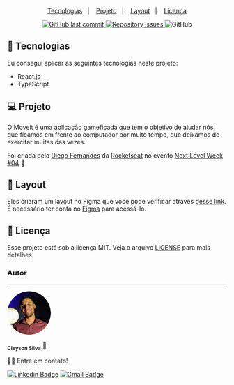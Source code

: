 <!-- <h1 align="center">
  <img alt="Logo do Moveit" title="Moveit" src=".github/logo.svg" width="220px" />
</h1> -->

<p align="center">
  <a href="#-tecnologias">Tecnologias</a>&nbsp;&nbsp;&nbsp;|&nbsp;&nbsp;&nbsp;
  <a href="#-projeto">Projeto</a>&nbsp;&nbsp;&nbsp;|&nbsp;&nbsp;&nbsp;
  <a href="#-layout">Layout</a>&nbsp;&nbsp;&nbsp;|&nbsp;&nbsp;&nbsp;
  <a href="#memo-licença">Licença</a>
</p>

<p align="center">
  <a href="https://github.com/cleysonsilvame/moveit/commits/main">
    <img alt="GitHub last commit" src="https://img.shields.io/github/last-commit/cleysonsilvame/moveit.svg">
  </a>

  <a href="https://github.com/cleysonsilvame/moveit/issues">
    <img alt="Repository issues" src="https://img.shields.io/github/issues/cleysonsilvame/moveit.svg">
  </a>

  <img alt="GitHub" src="https://img.shields.io/github/license/cleysonsilvame/moveit.svg">
</p>

<!-- <p float="center">
  <img alt="App Moveit" src=".github/iframe-notebook.png" width="75%" >
</p> -->

## 🚀 Tecnologias

Eu consegui aplicar as seguintes tecnologias neste projeto:

- React.js
- TypeScript

## 💻 Projeto

O Moveit é uma aplicação gameficada que tem o objetivo de ajudar nós, que ficamos em frente ao computador por muito tempo, que deixamos de exercitar muitas das vezes.

Foi criada pelo [Diego Fernandes](https://github.com/diego3g) da [Rocketseat](https://github.com/rocketseat-education) no evento [Next Level Week #04](https://github.com/rocketseat-education) 🦾

## 🔖 Layout

Eles criaram um layout no Figma que você pode verificar através [desse link](https://www.figma.com/file/ge20pu3ofMOKoliUyKx1Nl/Move.it-1.0/duplicate). É necessário ter conta no [Figma](https://figma.com) para acessá-lo.

## :memo: Licença

Esse projeto está sob a licença MIT. Veja o arquivo [LICENSE](LICENSE) para mais detalhes.

### Autor

---

<a href="https://github.com/cleysonsilvame/" title="Cleyson Silva">
 <img style="border-radius: 50%;" src="https://raw.githubusercontent.com/cleysonsilvame/cleysonsilvame/master/.github/cleyson-rounded.png" width="100px;" alt="Cleyson Silva">
 <br />

<sub><b>Cleyson Silva</b></sub> 🚀</a>

👋🏽 Entre em contato!

[![Linkedin Badge](https://img.shields.io/badge/-Cleyson_Silva-blue?style=flat-square&logo=Linkedin&logoColor=white&link=https://www.linkedin.com/in/tgmarinho/)](https://www.linkedin.com/in/cleyson-silva-639b01188/) [![Gmail Badge](https://img.shields.io/badge/-cleysonsilva.me@gmail.com-c14438?style=flat-square&logo=Gmail&logoColor=white&link=mailto:cleysonsilva.me@gmail.com)](mailto:cleysonsilva.me@gmail.com)
